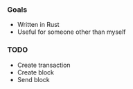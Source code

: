 ### Goals
 - Written in Rust
 - Useful for someone other than myself

### TODO
- Create transaction
- Create block
- Send block
